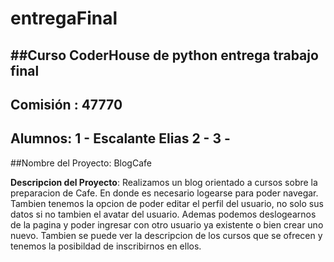 # entregaFinal
##Curso CoderHouse de python entrega trabajo final
-------
**Comisión** : 47770
-------
**Alumnos**:    1 - Escalante Elias
                2 -
                3 -
--------
##Nombre del Proyecto: BlogCafe

**Descripcion del Proyecto**:   Realizamos un blog orientado a cursos sobre la preparacion de Cafe. En donde es necesario logearse para poder navegar.
                                Tambien tenemos la opcion de poder editar el perfil del usuario, no solo sus datos si no tambien el avatar del usuario. 
                                Ademas podemos deslogearnos de la pagina y poder ingresar con otro usuario ya existente o bien crear uno nuevo.
                                Tambien se puede ver la descripcion de los cursos que se ofrecen y tenemos la posibildad de inscribirnos en ellos.
